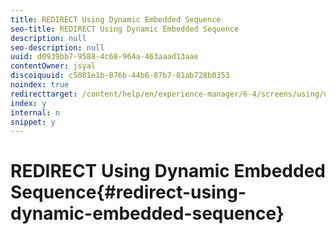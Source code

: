 ```yaml
---
title: REDIRECT Using Dynamic Embedded Sequence
seo-title: REDIRECT Using Dynamic Embedded Sequence
description: null
seo-description: null
uuid: d0939bb7-9588-4c68-964a-463aaad13aae
contentOwner: jsyal
discoiquuid: c5081e1b-876b-44b6-87b7-81ab728b0353
noindex: true
redirecttarget: /content/help/en/experience-manager/6-4/screens/using/use-case-dynamic-embedded-sequence
index: y
internal: n
snippet: y
---
```


# REDIRECT Using Dynamic Embedded Sequence{#redirect-using-dynamic-embedded-sequence}

